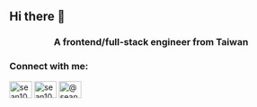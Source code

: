 ## Hi there 👋

<h3 align="center">A frontend/full-stack engineer from Taiwan</h3>

<h3 align="left">Connect with me:</h3>
<p align="left">
<a href="https://linkedin.com/in/sean1093" target="blank"><img align="center" src="https://raw.githubusercontent.com/rahuldkjain/github-profile-readme-generator/master/src/images/icons/Social/linked-in-alt.svg" alt="sean1093" height="30" width="40" /></a>
<a href="https://stackoverflow.com/users/sean1093" target="blank"><img align="center" src="https://raw.githubusercontent.com/rahuldkjain/github-profile-readme-generator/master/src/images/icons/Social/stack-overflow.svg" alt="sean1093" height="30" width="40" /></a>
<a href="https://medium.com/@sean1093" target="blank"><img align="center" src="https://raw.githubusercontent.com/rahuldkjain/github-profile-readme-generator/master/src/images/icons/Social/medium.svg" alt="@sean1093" height="30" width="40" /></a>
</p>
